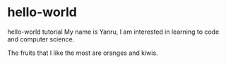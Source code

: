 # hello-world
hello-world tutorial
My name is Yanru, I am interested in learning to code and computer science.

The fruits that I like the most are oranges and kiwis.
